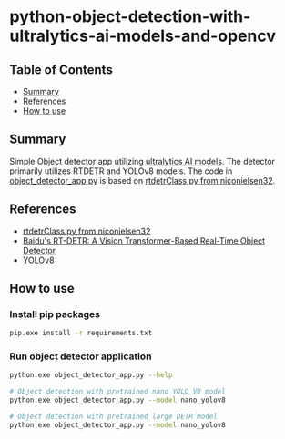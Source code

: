 # python-object-detection-with-ultralytics-ai-models-and-opencv

## Table of Contents

+ [Summary](#summary)
+ [References](#references)
+ [How to use](#how-to-use)

## Summary

Simple Object detector app utilizing [ultralytics AI models](https://docs.ultralytics.com/models/). The detector primarily utilizes RTDETR and YOLOv8 models. The code in [object_detector_app.py](./object_detector_app.py) is based on [rtdetrClass.py from niconielsen32](https://github.com/niconielsen32/DETR/blob/main/rtdetrClass.py).

## References

- [rtdetrClass.py from niconielsen32](https://github.com/niconielsen32/DETR/blob/main/rtdetrClass.py)
- [Baidu's RT-DETR: A Vision Transformer-Based Real-Time Object Detector](https://docs.ultralytics.com/models/rtdetr/)
- [YOLOv8](https://docs.ultralytics.com/models/yolov8/#usage)

## How to use

### Install pip packages

```sh
pip.exe install -r requirements.txt
```

### Run object detector application

```sh
python.exe object_detector_app.py --help

# Object detection with pretrained nano YOLO V8 model
python.exe object_detector_app.py --model nano_yolov8

# Object detection with pretrained large DETR model
python.exe object_detector_app.py --model nano_yolov8
```
